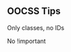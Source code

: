 ##  OOCSS Tips

Only classes, no IDs <!-- .element: class="fragment" data-fragment-index="1" -->

No !important <!-- .element: class="fragment" data-fragment-index="2" -->
